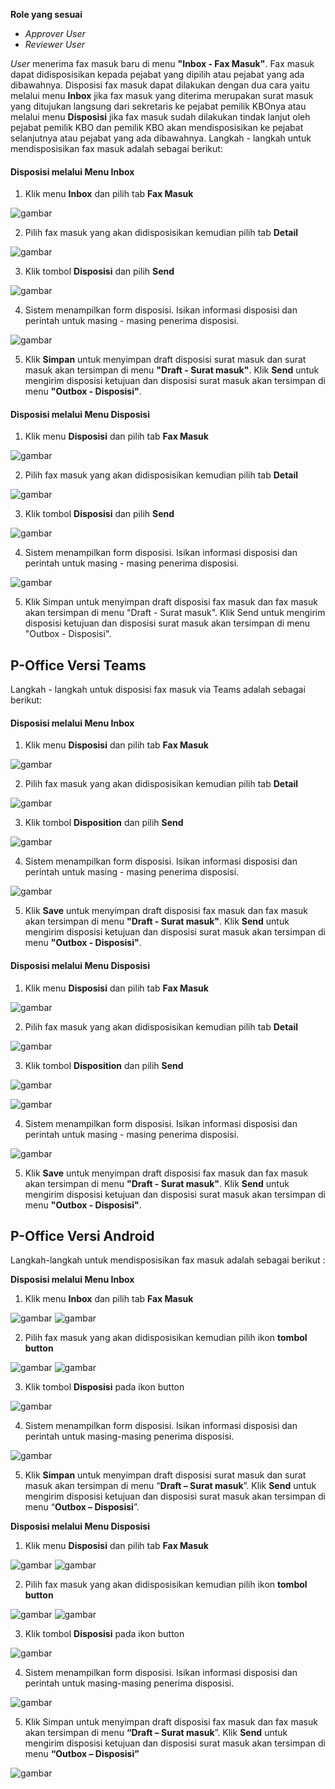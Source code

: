 **Role yang sesuai**

- *Approver User*
- *Reviewer User*

*User* menerima fax masuk baru di menu **"Inbox - Fax Masuk"**. Fax masuk dapat didisposisikan kepada pejabat yang dipilih atau pejabat yang ada dibawahnya. Disposisi fax masuk dapat dilakukan dengan dua cara yaitu melalui menu **Inbox** jika fax masuk yang diterima merupakan surat masuk yang ditujukan langsung dari sekretaris ke pejabat pemilik KBOnya atau melalui menu **Disposisi** jika fax masuk sudah dilakukan tindak lanjut oleh pejabat pemilik KBO dan pemilik KBO akan mendisposisikan ke pejabat selanjutnya atau pejabat yang ada dibawahnya. Langkah - langkah untuk mendisposisikan fax masuk adalah sebagai berikut:

#### **Disposisi melalui Menu Inbox**

1. Klik menu **Inbox** dan pilih tab **Fax Masuk**

![gambar](FaxMasuk/FM_WEB/Disposisi01.png) 

2. Pilih fax masuk yang akan didisposisikan kemudian pilih tab **Detail**

![gambar](FaxMasuk/FM_WEB/Disposisi02.png) 

3. Klik tombol **Disposisi** dan pilih **Send**
    
![gambar](FaxMasuk/FM_WEB/Disposisi03.png)

4. Sistem menampilkan form disposisi. Isikan informasi disposisi dan perintah untuk masing - masing penerima disposisi.

![gambar](FaxMasuk/FM_WEB/Disposisi04.png) 

5. Klik **Simpan** untuk menyimpan draft disposisi surat masuk dan surat masuk akan tersimpan di menu **"Draft - Surat masuk"**. Klik **Send** untuk mengirim disposisi ketujuan dan disposisi surat masuk akan tersimpan di menu **"Outbox - Disposisi"**.

#### **Disposisi melalui Menu Disposisi**

1. Klik menu **Disposisi** dan pilih tab **Fax Masuk**

![gambar](FaxMasuk/FM_WEB/Disposisi05.png) 

2. Pilih fax masuk yang akan didisposisikan kemudian pilih tab **Detail**

![gambar](FaxMasuk/FM_WEB/Disposisi06.png) 

3. Klik tombol **Disposisi** dan pilih **Send**

![gambar](FaxMasuk/FM_WEB/Disposisi07.png) 

4. Sistem menampilkan form disposisi. Isikan informasi disposisi dan perintah untuk masing - masing penerima disposisi.

![gambar](FaxMasuk/FM_WEB/Disposisi08.png) 

5. Klik Simpan untuk menyimpan draft disposisi fax masuk dan fax masuk akan tersimpan di menu "Draft - Surat masuk". Klik Send untuk mengirim disposisi ketujuan dan disposisi surat masuk akan tersimpan di menu "Outbox - Disposisi".


## **P-Office Versi Teams**



Langkah - langkah untuk disposisi fax masuk via Teams adalah sebagai berikut:

#### **Disposisi melalui Menu Inbox**

1. Klik menu **Disposisi** dan pilih tab **Fax Masuk**

![gambar](FaxMasuk/FM_Teams/FM24.png)

2. Pilih fax masuk yang akan didisposisikan kemudian pilih tab **Detail**

![gambar](FaxMasuk/FM_Teams/FM25.png)

3. Klik tombol **Disposition** dan pilih **Send**

![gambar](FaxMasuk/FM_Teams/FM26.png)

4. Sistem menampilkan form disposisi. Isikan informasi disposisi dan perintah untuk masing - masing penerima disposisi.

![gambar](FaxMasuk/FM_Teams/FM27.png)

5. Klik **Save** untuk menyimpan draft disposisi fax masuk dan fax masuk akan tersimpan di menu **"Draft - Surat masuk"**. Klik **Send** untuk mengirim disposisi ketujuan dan disposisi surat masuk akan tersimpan di menu **"Outbox - Disposisi"**.

#### **Disposisi melalui Menu Disposisi**

1. Klik menu **Disposisi** dan pilih tab **Fax Masuk**

![gambar](FaxMasuk/FM_Teams/FM28.png)

2. Pilih fax masuk yang akan didisposisikan kemudian pilih tab **Detail**

![gambar](FaxMasuk/FM_Teams/FM29.png)

3. Klik tombol **Disposition** dan pilih **Send**

![gambar](FaxMasuk/FM_Teams/FM30.png)

![gambar](FaxMasuk/FM_Teams/FM31.png)

4. Sistem menampilkan form disposisi. Isikan informasi disposisi dan perintah untuk masing - masing penerima disposisi.

![gambar](FaxMasuk/FM_Teams/FM32.png)

5. Klik **Save** untuk menyimpan draft disposisi fax masuk dan fax masuk akan tersimpan di menu **"Draft - Surat masuk"**. Klik **Send** untuk mengirim disposisi ketujuan dan disposisi surat masuk akan tersimpan di menu **"Outbox - Disposisi"**.


## **P-Office Versi Android**

Langkah-langkah untuk mendisposisikan fax masuk adalah sebagai berikut :

**Disposisi melalui Menu Inbox**

1. Klik menu **Inbox** dan pilih tab **Fax Masuk**

![gambar](FaxMasuk/FM_Android/DisposisiFM/A01.jpg) ![gambar](FaxMasuk/FM_Android/DisposisiFM/A02.jpg)

2. Pilih fax masuk yang akan didisposisikan kemudian pilih ikon **tombol button**

![gambar](FaxMasuk/FM_Android/DisposisiFM/A05.jpg) ![gambar](FaxMasuk/FM_Android/DisposisiFM/A06.jpg)

3. Klik tombol **Disposisi** pada ikon button

![gambar](FaxMasuk/FM_Android/DisposisiFM/A07.jpg)

4. 	Sistem menampilkan form disposisi. Isikan informasi disposisi dan perintah untuk masing-masing penerima disposisi.

![gambar](FaxMasuk/FM_Android/DisposisiFM/A08.jpg)

5. Klik **Simpan** untuk menyimpan draft disposisi surat masuk dan surat masuk akan tersimpan di menu “**Draft – Surat masuk**”. Klik **Send** untuk mengirim disposisi ketujuan dan disposisi surat masuk akan tersimpan di menu “**Outbox – Disposisi**”.

**Disposisi melalui Menu Disposisi**

1. Klik menu **Disposisi** dan pilih tab **Fax Masuk**

![gambar](FaxMasuk/FM_Android/DisposisiFM/A09.jpg) ![gambar](FaxMasuk/FM_Android/DisposisiFM/A10.jpg)

2. Pilih fax masuk yang akan didisposisikan kemudian pilih ikon **tombol button**

![gambar](FaxMasuk/FM_Android/DisposisiFM/A11.jpg) ![gambar](FaxMasuk/FM_Android/DisposisiFM/A012.jpg)

3. Klik tombol **Disposisi** pada ikon button

![gambar](FaxMasuk/FM_Android/DisposisiFM/A013.jpg)

4. Sistem menampilkan form disposisi. Isikan informasi disposisi dan perintah untuk masing-masing penerima disposisi.

![gambar](FaxMasuk/FM_Android/DisposisiFM/A014.jpg)

5. Klik Simpan untuk menyimpan draft disposisi fax masuk dan fax masuk akan tersimpan di menu **“Draft – Surat masuk**”. Klik **Send** untuk mengirim disposisi ketujuan dan disposisi surat masuk akan tersimpan di menu **“Outbox – Disposisi”**

![gambar](FaxMasuk/FM_Android/DisposisiFM/A015.jpg)
